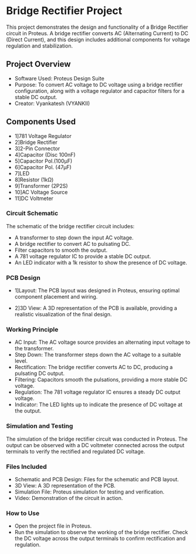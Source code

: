 # Bridge Rectifier Project
This project demonstrates the design and functionality of a Bridge Rectifier circuit in Proteus. 
A bridge rectifier converts AC (Alternating Current) to DC (Direct Current), and this design includes additional components for voltage regulation and stabilization.

## Project Overview
  - Software Used: Proteus Design Suite
  - Purpose: To convert AC voltage to DC voltage using a bridge rectifier configuration, along with a voltage regulator and capacitor filters for a stable DC output.
  - Creator: Vyankatesh (VYANKII)

## Components Used
  - 1]781 Voltage Regulator	
  - 2]Bridge Rectifier
  - 3]2-Pin Connector	
  - 4]Capacitor (Disc 100nF)	
  - 5]Capacitor Pol.(100µF)	
  - 6]Capacitor Pol. (47µF)	
  - 7]LED	
  - 8]Resistor (1kΩ)	
  - 9]Transformer (2P2S)
  - 10]AC Voltage Source
  - 11]DC Voltmeter

### Circuit Schematic
The schematic of the bridge rectifier circuit includes:

  - A transformer to step down the input AC voltage.
  - A bridge rectifier to convert AC to pulsating DC.
  - Filter capacitors to smooth the output.
  - A 781 voltage regulator IC to provide a stable DC output.
  - An LED indicator with a 1k resistor to show the presence of DC voltage.

### PCB Design
  - 1]Layout: The PCB layout was designed in Proteus, ensuring optimal component placement and wiring.
  
  - 2]3D View: A 3D representation of the PCB is available, providing a realistic visualization of the final design.
     

### Working Principle
  - AC Input: The AC voltage source provides an alternating input voltage to the transformer.
  - Step Down: The transformer steps down the AC voltage to a suitable level.
  - Rectification: The bridge rectifier converts AC to DC, producing a pulsating DC output.
  - Filtering: Capacitors smooth the pulsations, providing a more stable DC voltage.
  - Regulation: The 781 voltage regulator IC ensures a steady DC output voltage.
  - Indicator: The LED lights up to indicate the presence of DC voltage at the output.

### Simulation and Testing
The simulation of the bridge rectifier circuit was conducted in Proteus.
The output can be observed with a DC voltmeter connected across the output terminals to verify the rectified and regulated DC voltage.

### Files Included
  - Schematic and PCB Design: Files for the schematic and PCB layout.
  - 3D View: A 3D representation of the PCB.
  - Simulation File: Proteus simulation for testing and verification.
  - Video: Demonstration of the circuit in action.

### How to Use
  - Open the project file in Proteus.
  - Run the simulation to observe the working of the bridge rectifier.
Check the DC voltage across the output terminals to confirm rectification and regulation.
